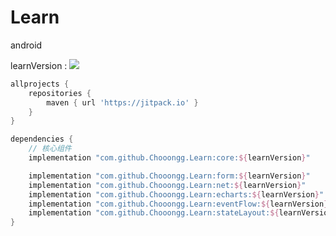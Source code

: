 # Learn
android

learnVersion : [![](https://jitpack.io/v/Chooongg/Learn.svg)](https://jitpack.io/#Chooongg/Learn)

```Groovy
allprojects {
    repositories {
        maven { url 'https://jitpack.io' }
    }
}
```

```Groovy
dependencies {
    // 核心组件
    implementation "com.github.Chooongg.Learn:core:${learnVersion}"

    implementation "com.github.Chooongg.Learn:form:${learnVersion}"          // 表单组件
    implementation "com.github.Chooongg.Learn:net:${learnVersion}"          // 网络组件
    implementation "com.github.Chooongg.Learn:echarts:${learnVersion}"    // 扩展-event
    implementation "com.github.Chooongg.Learn:eventFlow:${learnVersion}"    // 扩展-event
    implementation "com.github.Chooongg.Learn:stateLayout:${learnVersion}"  // 扩展-状态布局
}
```
